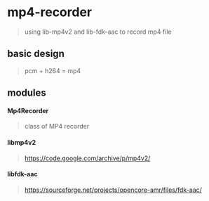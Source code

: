 # mp4-recorder
> using lib-mp4v2 and lib-fdk-aac to record mp4 file

## basic design
> pcm + h264 = mp4

## modules
#### Mp4Recorder
> class of MP4 recorder

#### libmp4v2
> https://code.google.com/archive/p/mp4v2/
#### libfdk-aac
> https://sourceforge.net/projects/opencore-amr/files/fdk-aac/
